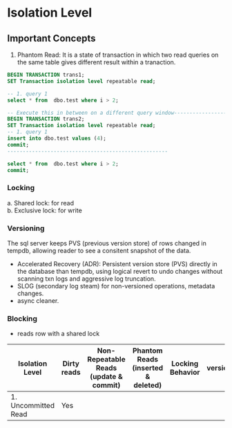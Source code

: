 # Isolation Level
## Important Concepts
1. Phantom Read: It is a state of transaction in which two read queries on the same table gives different result within a tranaction.
```SQL
BEGIN TRANSACTION trans1;
SET Transaction isolation level repeatable read;

-- 1. query 1
select * from  dbo.test where i > 2;

-- Execute this in between on a different query window--------------------------
BEGIN TRANSACTION trans2;
SET Transaction isolation level repeatable read;
-- 1. query 1
insert into dbo.test values (4);
commit;
----------------------------------------------------

select * from  dbo.test where i > 2;
commit;
```
### Locking
a. Shared lock: for read \
b. Exclusive lock: for write
### Versioning
The sql server keeps PVS (previous version store) of rows changed in tempdb, allowing reader to see a consitent snapshot of the data.
* Accelerated Recovery (ADR): Persistent version store (PVS) directly in the database than tempdb, using logical revert to undo changes without scanning txn logs and aggressive log truncation. 
* SLOG (secondary log steam) for non-versioned operations, metadata changes. 
* async cleaner.
### Blocking
* reads row with a shared lock

|Isolation Level | Dirty reads | Non-Repeatable Reads (update & commit) | Phantom Reads (inserted & deleted) | Locking Behavior| versioning | blocking | Use case|
|---|---|---|---|---|---|---|---|
|1. Uncommitted Read | Yes | 

